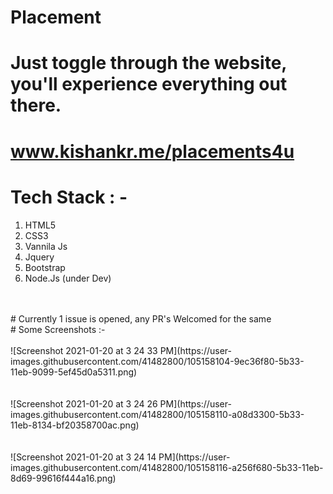# Placement
# Just toggle through the website, you'll experience everything out there.
# www.kishankr.me/placements4u

# Tech Stack : -
  1. HTML5
  2. CSS3
  3. Vannila Js
  4. Jquery
  5. Bootstrap
  6. Node.Js (under Dev)
<br>
<br>
# Currently 1 issue is opened, any PR's Welcomed for the same
<br>
# Some Screenshots :-
<br>
<br>
![Screenshot 2021-01-20 at 3 24 33 PM](https://user-images.githubusercontent.com/41482800/105158104-9ec36f80-5b33-11eb-9099-5ef45d0a5311.png)
<br>
<br>
<br>
![Screenshot 2021-01-20 at 3 24 26 PM](https://user-images.githubusercontent.com/41482800/105158110-a08d3300-5b33-11eb-8134-bf20358700ac.png)
<br>
<br>
<br>
![Screenshot 2021-01-20 at 3 24 14 PM](https://user-images.githubusercontent.com/41482800/105158116-a256f680-5b33-11eb-8d69-99616f444a16.png)
<br>

